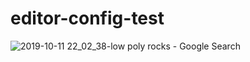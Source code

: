 # editor-config-test

![2019-10-11 22_02_38-low poly rocks - Google Search](https://user-images.githubusercontent.com/29427480/67216023-2602ce80-f42b-11e9-8c30-91aad73811dd.png)
